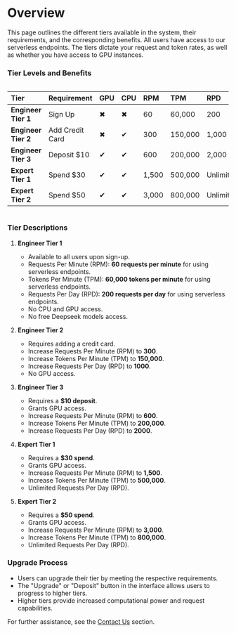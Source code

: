 # Overview

This page outlines the different tiers available in the system, their requirements, and the corresponding benefits. All
users have access to our serverless endpoints. The tiers dictate your request and token rates, as well as
whether you have access to GPU instances.

### **Tier Levels and Benefits**

<div style="overflow-x:auto;">
  <table>
    <thead>
      <tr>
        <th style="width: 200px; text-align: left;">Tier</th>
        <th style="width: 180px; text-align: left;">Requirement</th>
        <th style="width: 60px; text-align: left;">GPU</th>
        <th style="width: 60px; text-align: left;">CPU</th>
        <th style="width: 80px; text-align: left;">RPM</th>
        <th style="width: 100px; text-align: left;">TPM</th>
        <th style="width: 100px; text-align: left;">RPD</th>
      </tr>
    </thead>
    <tbody>
      <tr>
        <td><b>Engineer Tier 1</b></td>
        <td>Sign Up</td>
        <td>✖</td>
        <td>✖</td>
        <td>60</td>
        <td>60,000</td>
        <td>200</td>
      </tr>
      <tr>
        <td><b>Engineer Tier 2</b></td>
        <td>Add Credit Card</td>
        <td>✖</td>
        <td>✔</td>
        <td>300</td>
        <td>150,000</td>
        <td>1,000</td>
      </tr>
      <tr>
        <td><b>Engineer Tier 3</b></td>
        <td>Deposit $10</td>
        <td>✔</td>
        <td>✔</td>
        <td>600</td>
        <td>200,000</td>
        <td>2,000</td>
      </tr>
      <tr>
        <td><b>Expert Tier 1</b></td>
        <td>Spend $30</td>
        <td>✔</td>
        <td>✔</td>
        <td>1,500</td>
        <td>500,000</td>
        <td>Unlimited</td>
      </tr>
      <tr>
        <td><b>Expert Tier 2</b></td>
        <td>Spend $50</td>
        <td>✔</td>
        <td>✔</td>
        <td>3,000</td>
        <td>800,000</td>
        <td>Unlimited</td>
      </tr>
    </tbody>
  </table>
</div>

### **Tier Descriptions**

1. **Engineer Tier 1**
   - Available to all users upon sign-up.
   - Requests Per Minute (RPM): **60 requests per minute** for using serverless endpoints.
   - Tokens Per Minute (TPM): **60,000 tokens per minute** for using serverless endpoints.
   - Requests Per Day (RPD): **200 requests per day** for using serverless endpoints.
   - No CPU and GPU access.
   - No free Deepseek models access.

2. **Engineer Tier 2**
   - Requires adding a credit card.
   - Increase Requests Per Minute (RPM) to **300**.
   - Increase Tokens Per Minute (TPM) to **150,000**.
   - Increase Requests Per Day (RPD) to **1000**.
   - No GPU access.

3. **Engineer Tier 3**
   - Requires a **$10 deposit**.
   - Grants GPU access.
   - Increase Requests Per Minute (RPM) to **600**.
   - Increase Tokens Per Minute (TPM) to **200,000**.
   - Increase Requests Per Day (RPD) to **2000**.

4. **Expert Tier 1**
   - Requires a **$30 spend**.
   - Grants GPU access.
   - Increase Requests Per Minute (RPM) to **1,500**.
   - Increase Tokens Per Minute (TPM) to **500,000**.
   - Unlimited Requests Per Day (RPD).

5. **Expert Tier 2**
   - Requires a **$50 spend**.
   - Grants GPU access.
   - Increase Requests Per Minute (RPM) to **3,000**.
   - Increase Tokens Per Minute (TPM) to **800,000**.
   - Unlimited Requests Per Day (RPD).

### **Upgrade Process**
- Users can upgrade their tier by meeting the respective requirements.
- The "Upgrade" or "Deposit" button in the interface allows users to progress to higher tiers.
- Higher tiers provide increased computational power and request capabilities.

For further assistance, see the [Contact Us](../Contact_Us/README.md) section.
